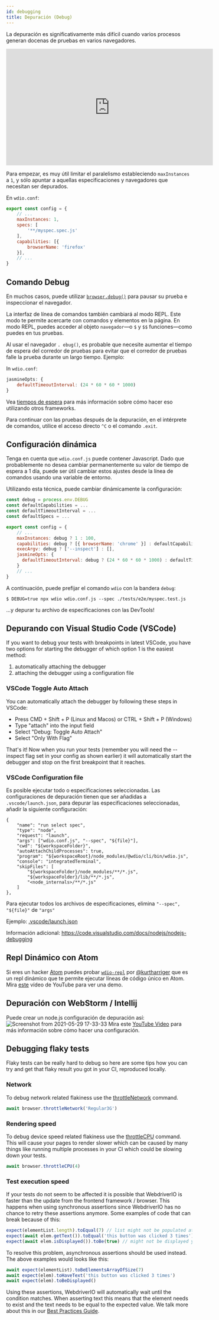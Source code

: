 ```yaml
---
id: debugging
title: Depuración (Debug)
---
```


La depuración es significativamente más difícil cuando varios procesos generan docenas de pruebas en varios navegadores.

<iframe width="560" height="315" src="https://www.youtube.com/embed/_bw_VWn5IzU" frameborder="0" allowFullScreen></iframe>

Para empezar, es muy útil limitar el paralelismo estableciendo `maxInstances` a `1`, y sólo apuntar a aquellas especificaciones y navegadores que necesitan ser depurados.

En `wdio.conf`:

```js
export const config = {
    // ...
    maxInstances: 1,
    specs: [
        '**/myspec.spec.js'
    ],
    capabilities: [{
        browserName: 'firefox'
    }],
    // ...
}
```

## Comando Debug

En muchos casos, puede utilizar [`browser.debug()`](/docs/api/browser/debug) para pausar su prueba e inspeccionar el navegador.

La interfaz de línea de comandos también cambiará al modo REPL. Este modo te permite acercarte con comandos y elementos en la página. En modo REPL, puedes acceder al objeto `navegador`&mdash;o `$` y `$$` funciones&mdash;como puedes en tus pruebas.

Al usar el navegador `. ebug()`, es probable que necesite aumentar el tiempo de espera del corredor de pruebas para evitar que el corredor de pruebas falle la prueba durante un largo tiempo.  Ejemplo:

In `wdio.conf`:

```js
jasmineOpts: {
    defaultTimeoutInterval: (24 * 60 * 60 * 1000)
}
```

Vea [tiempos de espera](timeouts) para más información sobre cómo hacer eso utilizando otros frameworks.

Para continuar con las pruebas después de la depuración, en el intérprete de comandos, utilice el acceso directo `^C` o el comando `.exit`.
## Configuración dinámica

Tenga en cuenta que `wdio.conf.js` puede contener Javascript. Dado que probablemente no desea cambiar permanentemente su valor de tiempo de espera a 1 día, puede ser útil cambiar estos ajustes desde la línea de comandos usando una variable de entorno.

Utilizando esta técnica, puede cambiar dinámicamente la configuración:

```js
const debug = process.env.DEBUG
const defaultCapabilities = ...
const defaultTimeoutInterval = ...
const defaultSpecs = ...

export const config = {
    // ...
    maxInstances: debug ? 1 : 100,
    capabilities: debug ? [{ browserName: 'chrome' }] : defaultCapabilities,
    execArgv: debug ? ['--inspect'] : [],
    jasmineOpts: {
      defaultTimeoutInterval: debug ? (24 * 60 * 60 * 1000) : defaultTimeoutInterval
    }
    // ...
}
```

A continuación, puede prefijar el comando `wdio` con la bandera `debug`:

```
$ DEBUG=true npx wdio wdio.conf.js --spec ./tests/e2e/myspec.test.js
```

...y depurar tu archivo de especificaciones con las DevTools!

## Depurando con Visual Studio Code (VSCode)

If you want to debug your tests with breakpoints in latest VSCode, you have two options for starting the debugger of which option 1 is the easiest method:
 1. automatically attaching the debugger
 2. attaching the debugger using a configuration file

### VSCode Toggle Auto Attach

You can automatically attach the debugger by following these steps in VSCode:
 - Press CMD + Shift + P (Linux and Macos) or CTRL + Shift + P (Windows)
 - Type "attach" into the input field
 - Select "Debug: Toggle Auto Attach"
 - Select "Only With Flag"

 That's it! Now when you run your tests (remember you will need the --inspect flag set in your config as shown earlier) it will automatically start the debugger and stop on the first breakpoint that it reaches.

### VSCode Configuration file

Es posible ejecutar todo o especificaciones seleccionadas. Las configuraciones de depuración tienen que ser añadidas a `.vscode/launch.json`, para depurar las especificaciones seleccionadas, añadir la siguiente configuración:
```
{
    "name": "run select spec",
    "type": "node",
    "request": "launch",
    "args": ["wdio.conf.js", "--spec", "${file}"],
    "cwd": "${workspaceFolder}",
    "autoAttachChildProcesses": true,
    "program": "${workspaceRoot}/node_modules/@wdio/cli/bin/wdio.js",
    "console": "integratedTerminal",
    "skipFiles": [
        "${workspaceFolder}/node_modules/**/*.js",
        "${workspaceFolder}/lib/**/*.js",
        "<node_internals>/**/*.js"
    ]
},
```

Para ejecutar todos los archivos de especificaciones, elimina `"--spec", "${file}"` de `"args"`

Ejemplo: [.vscode/launch.json](https://github.com/mgrybyk/webdriverio-devtools/blob/master/.vscode/launch.json)

Información adicional: https://code.visualstudio.com/docs/nodejs/nodejs-debugging

## Repl Dinámico con Atom

Si eres un hacker [Atom](https://atom.io/) puedes probar [`wdio-repl`](https://github.com/kurtharriger/wdio-repl) por [@kurtharriger](https://github.com/kurtharriger) que es un repl dinámico que te permite ejecutar líneas de código único en Atom. Mira [este](https://www.youtube.com/watch?v=kdM05ChhLQE) vídeo de YouTube para ver una demo.

## Depuración con WebStorm / Intellij
Puede crear un node.js configuración de depuración así: ![Screenshot from 2021-05-29 17-33-33](https://user-images.githubusercontent.com/18728354/120088460-81844c00-c0a5-11eb-916b-50f21c8472a8.png) Mira este [YouTube Video](https://www.youtube.com/watch?v=Qcqnmle6Wu8) para más información sobre cómo hacer una configuración.

## Debugging flaky tests

Flaky tests can be really hard to debug so here are some tips how you can try and get that flaky result you got in your CI, reproduced locally.

### Network
To debug network related flakiness use the [throttleNetwork](https://webdriver.io/docs/api/browser/throttleNetwork) command.
```js
await browser.throttleNetwork('Regular3G')
```

### Rendering speed
To debug device speed related flakiness use the [throttleCPU](https://webdriver.io/docs/api/browser/throttleCPU) command. This will cause your pages to render slower which can be caused by many things like running multiple processes in your CI which could be slowing down your tests.
```js
await browser.throttleCPU(4)
```

### Test execution speed

If your tests do not seem to be affected it is possible that WebdriverIO is faster than the update from the frontend framework / browser. This happens when using synchronous assertions since WebdriverIO has no chance to retry these assertions anymore. Some examples of code that can break because of this:
```js
expect(elementList.length).toEqual(7) // list might not be populated at the time of the assertion
expect(await elem.getText()).toEqual('this button was clicked 3 times') // text might not be updated yet at the time of assertion resulting in an error ("this button was clicked 2 times" does not match the expected "this button was clicked 3 times")
expect(await elem.isDisplayed()).toBe(true) // might not be displayed yet
```
To resolve this problem, asynchronous assertions should be used instead. The above examples would looks like this:
```js
await expect(elementList).toBeElementsArrayOfSize(7)
await expect(elem).toHaveText('this button was clicked 3 times')
await expect(elem).toBeDisplayed()
```
Using these assertions, WebdriverIO will automatically wait until the condition matches. When asserting text this means that the element needs to exist and the text needs to be equal to the expected value. We talk more about this in our [Best Practices Guide](https://webdriver.io/docs/bestpractices#use-the-built-in-assertions).